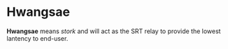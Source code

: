 # Hwangsae

**Hwangsae** means *stork* and will act as the SRT relay to provide the lowest lantency to end-user.

